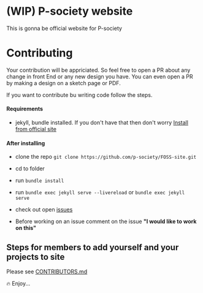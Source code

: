 # (WIP) P-society website

This is gonna be official website for P-society

# Contributing

Your contribution will be appriciated. So feel free to open a PR about any change in front End or any new design you have. You can even open a PR by making a design on a sketch page or PDF.

If you want to contribute bu writing code follow the steps.

#### Requirements

- jekyll, bundle installed. If you don't have that then don't worry [Install from official site](https://jekyllrb.com/)

#### After installing

- clone the repo `git clone https://github.com/p-society/FOSS-site.git`

- cd to folder

- run `bundle install`

- run `bundle exec jekyll serve --livereload` or `bundle exec jekyll serve`

- check out open [issues](https://github.com/p-society/p-society.github.io/issues)

- Before working on an issue comment on the issue **"I would like to work on this"**

## Steps for members to add yourself and your projects to site

Please see [CONTRIBUTORS.md](https://github.com/p-society/p-society.github.io/blob/master/CONTRIBUTORS.md)


:fire: Enjoy...
